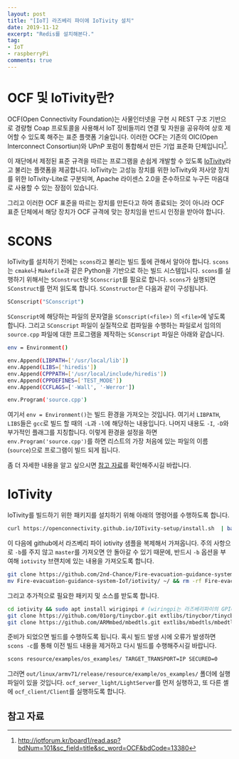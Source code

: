 ```yaml
---
layout: post
title: "[IoT] 라즈베리 파이에 IoTivity 설치"
date: 2019-11-12
excerpt: "Redis를 설치해본다."
tag:
- IoT
- raspberryPi
comments: true
---
```


# OCF 및 IoTivity란?

OCF(Open Connectivity Foundation)는 사물인터넷을 구현 시 REST 구조 기반으로 경량형 Coap 프로토콜을 사용해서 IoT 장비들끼리 연결 및 자원을 공유하여 상호 제어할 수 있도록 해주는 표준 플랫폼 기술입니다. 이러한 OCF는 기존의 OIC(Open Interconnect Consortiun)와 UPnP 포럼이 통합해서 만든 기업 표준화 단체입니다[^1].

이 재단에서 제정된 표준 규격을 따르는 프로그램을 손쉽게 개발할 수 있도록 [IoTivity]( https://iotivity.org/ )라고 불리는 플랫폼을 제공합니다. IoTivity는 고성능 장치를 위한 IoTivity와 저사양 장치를 위한 IoTivity-Lite로 구분되며, Apache 라이센스 2.0을 준수하므로 누구든 마음대로 사용할 수 있는 장점이 있습니다.

그리고 이러한 OCF 표준을 따르는 장치를 만든다고 하여 종료되는 것이 아니라 OCF 표준 단체에서 해당 장치가 OCF 규격에 맞는 장치임을 반드시 인정을 받아야 합니다.

# SCONS

IoTivity를 설치하기 전에는 `scons`라고 불리는 빌드 툴에 관해서 알아야 합니다. `scons`는 `cmake`나 `Makefile`과 같은 Python을 기반으로 하는 빌드 시스템입니다. `scons`를 실행하기 위해서는 `SConstruct`랑 `SConscript`를 필요로 합니다. `scons`가 실행되면 `SConstruct`를 먼저 읽도록 합니다. `SConstructor`은 다음과 같이 구성됩니다.

```bash
SConscript("SConscript")
```

`SConscript`에 해당하는 파일의 문자열을 `SConscript(<file>)` 의 `<file>`에 넣도록 합니다. 그리고 `SConscript` 파일이 실질적으로 컴파일을 수행하는 파일로서 임의의 `source.cpp` 파일에 대한 프로그램을 제작하는 `SConscript` 파일은 아래와 같습니다.

```bash
env = Environment()

env.Append(LIBPATH=['/usr/local/lib'])
env.Append(LIBS=['hiredis'])
env.Append(CPPPATH=['/usr/local/include/hiredis'])
env.Append(CPPDEFINES=['TEST_MODE'])
env.Append(CCFLAGS=['-Wall', '-Werror'])

env.Program('source.cpp')
```

여기서 `env = Environment()`는 빌드 환경을  가져오는 것입니다. 여기서 `LIBPATH`, `LIBS`들은 `gcc`로 빌드 할 때의 `-L`과 `-l`에 해당하는 내용입니다. 나머지 내용도 `-I`, `-D`와 부가적인 플래그를 지칭합니다. 이렇게 환경을 설정을 하면 `env.Program('source.cpp')`를 하면 리스트의 가장 처음에 있는 파일의 이름(`source`)으로 프로그램이 빌드 되게 됩니다.

좀 더 자세한 내용을 알고 싶으시면 [참고 자료](https://scons.org/doc/1.0.0/HTML/scons-user/ )를 확인해주시길 바랍니다.

# IoTivity

IoTivity를 빌드하기 위한 패키지를 설치하기 위해 아래의 명령어를 수행하도록 합니다.

```bash
curl https://openconnectivity.github.io/IOTivity-setup/install.sh  | bash
```

이 다음에 github에서 라즈베리 파이 iotivity 샘플을 복제해서 가져옵니다. 주의 사항으로 `-b`를 주지 않고 `master`를 가져오면 안 돌아갈 수 있기 때문에, 반드시 `-b` 옵션을 부여해 `iotivity` 브랜치에 있는 내용을 가져오도록 합니다.

```bash
git clone https://github.com/2nd-Chance/Fire-evacuation-guidance-system-IoT.git -b iotivity
mv Fire-evacuation-guidance-system-IoT/iotivity/ ~/ && rm -rf Fire-evacuation-guidance-system-IoT/
```

그리고 추가적으로 필요한 패키지 및 소스를 받도록 합니다.

```bash
cd iotivity && sudo apt install wiriginpi # (wiringpi는 라즈베리파이의 GPIO를 쉽게 다룰 수 있게 해줌)
git clone https://github.com/01org/tinycbor.git extlibs/tinycbor/tinycbor -b v0.4.1
git clone https://github.com/ARMmbed/mbedtls.git extlibs/mbedtls/mbedtls -b mbedtls-2.4.2
```

준비가 되었으면 빌드를 수행하도록 됩니다. 혹시 빌드 발생 시에 오류가 발생하면 `scons -c`를 통해 이전 빌드 내용을 제거하고 다시 빌드를 수행해주시길 바랍니다.

```bash
scons resource/examples/os_examples/ TARGET_TRANSPORT=IP SECURED=0
```

그러면 `out/linux/armv71/release/resource/example/os_examples/` 폴더에 실행 파일이 있을 것입니다. `ocf_server_light/LightServer`를 먼저 실행하고, 또 다른 셸에  `ocf_client/Client`를 실행하도록 합니다.

참고 자료
---

[^1]: http://iotforum.kr/board1/read.asp?bdNum=101&sc_field=title&sc_word=OCF&bdCode=13380